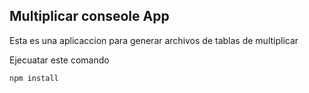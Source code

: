 ## Multiplicar conseole App

Esta es una aplicaccion para generar archivos de tablas de multiplicar

Ejecuatar este comando

```
npm install
```